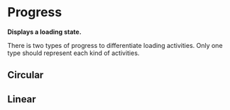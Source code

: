 # Progress

**Displays a loading state.**

There is two types of progress to differentiate loading activities. Only one type should represent each kind of activities.

## Circular

<demo-block component="progress" partial="circular" has-theme-switcher="false"></demo-block>

## Linear

<demo-block component="progress" partial="linear" has-theme-switcher="false"></demo-block>
